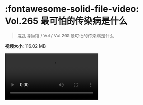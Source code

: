 # :fontawesome-solid-file-video: Vol.265 最可怕的传染病是什么

> 混乱博物馆 / Vol / Vol.265 最可怕的传染病是什么

**视频大小**: 116.02 MB

<div class="video"><video src="https://file.hsyhx.top/archive/265.mp4" controls preload>🤔 您的浏览器不支持 video 标签</video></div>